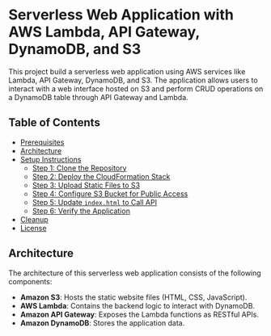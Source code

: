 # Serverless Web Application with AWS Lambda, API Gateway, DynamoDB, and S3

This project  build a serverless web application using AWS services like Lambda, API Gateway, DynamoDB, and S3. The application allows users to interact with a web interface hosted on S3 and perform CRUD operations on a DynamoDB table through API Gateway and Lambda.

## Table of Contents
- [Prerequisites](#prerequisites)
- [Architecture](#architecture)
- [Setup Instructions](#setup-instructions)
  - [Step 1: Clone the Repository](#step-1-clone-the-repository)
  - [Step 2: Deploy the CloudFormation Stack](#step-2-deploy-the-cloudformation-stack)
  - [Step 3: Upload Static Files to S3](#step-3-upload-static-files-to-s3)
  - [Step 4: Configure S3 Bucket for Public Access](#step-4-configure-s3-bucket-for-public-access)
  - [Step 5: Update `index.html` to Call API](#step-5-update-indexhtml-to-call-api)
  - [Step 6: Verify the Application](#step-6-verify-the-application)
- [Cleanup](#cleanup)
- [License](#license)


## Architecture

The architecture of this serverless web application consists of the following components:
- **Amazon S3**: Hosts the static website files (HTML, CSS, JavaScript).
- **AWS Lambda**: Contains the backend logic to interact with DynamoDB.
- **Amazon API Gateway**: Exposes the Lambda functions as RESTful APIs.
- **Amazon DynamoDB**: Stores the application data.


